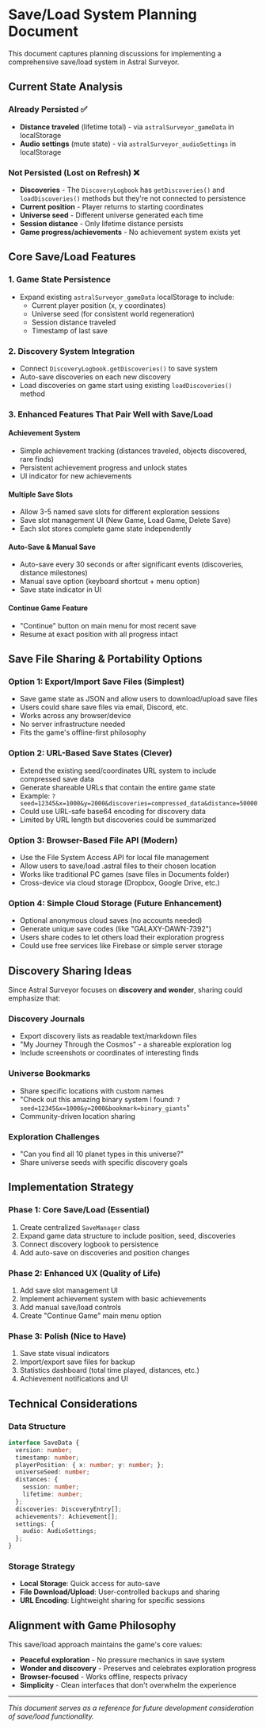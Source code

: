 # Save/Load System Planning Document

This document captures planning discussions for implementing a comprehensive save/load system in Astral Surveyor.

## Current State Analysis

### Already Persisted ✅
- **Distance traveled** (lifetime total) - via `astralSurveyor_gameData` in localStorage
- **Audio settings** (mute state) - via `astralSurveyor_audioSettings` in localStorage

### Not Persisted (Lost on Refresh) ❌
- **Discoveries** - The `DiscoveryLogbook` has `getDiscoveries()` and `loadDiscoveries()` methods but they're not connected to persistence
- **Current position** - Player returns to starting coordinates 
- **Universe seed** - Different universe generated each time
- **Session distance** - Only lifetime distance persists
- **Game progress/achievements** - No achievement system exists yet

## Core Save/Load Features

### 1. Game State Persistence
- Expand existing `astralSurveyor_gameData` localStorage to include:
  - Current player position (x, y coordinates)
  - Universe seed (for consistent world regeneration)
  - Session distance traveled
  - Timestamp of last save

### 2. Discovery System Integration  
- Connect `DiscoveryLogbook.getDiscoveries()` to save system
- Auto-save discoveries on each new discovery
- Load discoveries on game start using existing `loadDiscoveries()` method

### 3. Enhanced Features That Pair Well with Save/Load

#### Achievement System
- Simple achievement tracking (distances traveled, objects discovered, rare finds)
- Persistent achievement progress and unlock states
- UI indicator for new achievements

#### Multiple Save Slots
- Allow 3-5 named save slots for different exploration sessions
- Save slot management UI (New Game, Load Game, Delete Save)
- Each slot stores complete game state independently

#### Auto-Save & Manual Save
- Auto-save every 30 seconds or after significant events (discoveries, distance milestones)
- Manual save option (keyboard shortcut + menu option)
- Save state indicator in UI

#### Continue Game Feature  
- "Continue" button on main menu for most recent save
- Resume at exact position with all progress intact

## Save File Sharing & Portability Options

### Option 1: Export/Import Save Files (Simplest)
- Save game state as JSON and allow users to download/upload save files
- Users could share save files via email, Discord, etc.
- Works across any browser/device
- No server infrastructure needed
- Fits the game's offline-first philosophy

### Option 2: URL-Based Save States (Clever)
- Extend the existing seed/coordinates URL system to include compressed save data
- Generate shareable URLs that contain the entire game state
- Example: `?seed=12345&x=1000&y=2000&discoveries=compressed_data&distance=50000`
- Could use URL-safe base64 encoding for discovery data
- Limited by URL length but discoveries could be summarized

### Option 3: Browser-Based File API (Modern)
- Use the File System Access API for local file management
- Allow users to save/load .astral files to their chosen location
- Works like traditional PC games (save files in Documents folder)
- Cross-device via cloud storage (Dropbox, Google Drive, etc.)

### Option 4: Simple Cloud Storage (Future Enhancement)
- Optional anonymous cloud saves (no accounts needed)
- Generate unique save codes (like "GALAXY-DAWN-7392")
- Users share codes to let others load their exploration progress
- Could use free services like Firebase or simple server storage

## Discovery Sharing Ideas

Since Astral Surveyor focuses on **discovery and wonder**, sharing could emphasize that:

### Discovery Journals
- Export discovery lists as readable text/markdown files
- "My Journey Through the Cosmos" - a shareable exploration log
- Include screenshots or coordinates of interesting finds

### Universe Bookmarks  
- Share specific locations with custom names
- "Check out this amazing binary system I found: `?seed=12345&x=1000&y=2000&bookmark=binary_giants`"
- Community-driven location sharing

### Exploration Challenges
- "Can you find all 10 planet types in this universe?"
- Share universe seeds with specific discovery goals

## Implementation Strategy

### Phase 1: Core Save/Load (Essential)
1. Create centralized `SaveManager` class
2. Expand game data structure to include position, seed, discoveries
3. Connect discovery logbook to persistence
4. Add auto-save on discoveries and position changes

### Phase 2: Enhanced UX (Quality of Life)  
1. Add save slot management UI
2. Implement achievement system with basic achievements
3. Add manual save/load controls
4. Create "Continue Game" main menu option

### Phase 3: Polish (Nice to Have)
1. Save state visual indicators  
2. Import/export save files for backup
3. Statistics dashboard (total time played, distances, etc.)
4. Achievement notifications and UI

## Technical Considerations

### Data Structure
```typescript
interface SaveData {
  version: number;
  timestamp: number;
  playerPosition: { x: number; y: number; };
  universeSeed: number;
  distances: {
    session: number;
    lifetime: number;
  };
  discoveries: DiscoveryEntry[];
  achievements?: Achievement[];
  settings: {
    audio: AudioSettings;
  };
}
```

### Storage Strategy
- **Local Storage**: Quick access for auto-save
- **File Download/Upload**: User-controlled backups and sharing
- **URL Encoding**: Lightweight sharing for specific sessions

## Alignment with Game Philosophy

This save/load approach maintains the game's core values:
- **Peaceful exploration** - No pressure mechanics in save system
- **Wonder and discovery** - Preserves and celebrates exploration progress  
- **Browser-focused** - Works offline, respects privacy
- **Simplicity** - Clean interfaces that don't overwhelm the experience

---

*This document serves as a reference for future development consideration of save/load functionality.*